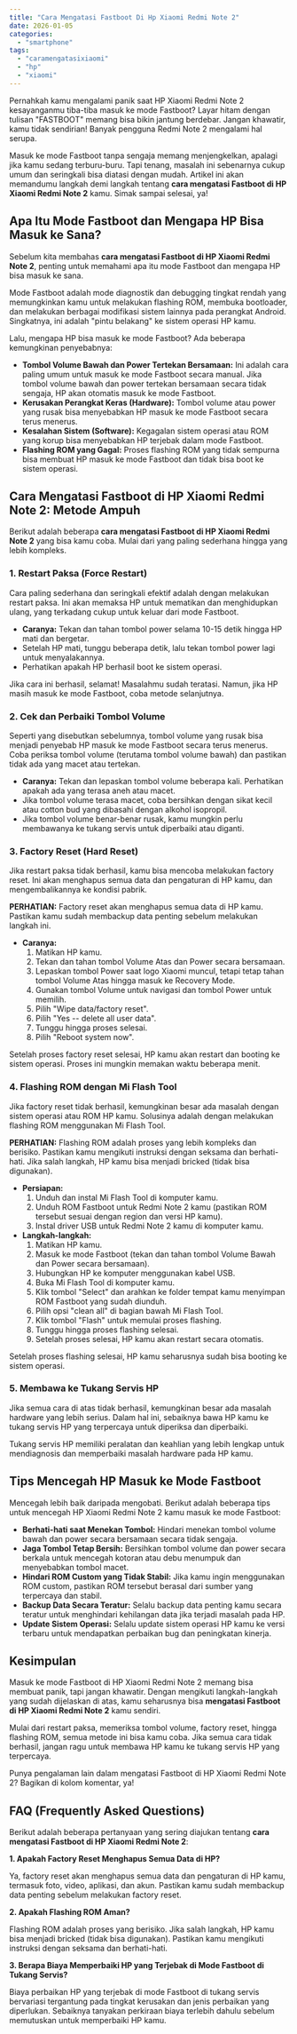 ```yaml
---
title: "Cara Mengatasi Fastboot Di Hp Xiaomi Redmi Note 2"
date: 2026-01-05
categories: 
  - "smartphone"
tags: 
  - "caramengatasixiaomi"
  - "hp"
  - "xiaomi"
---
```


Pernahkah kamu mengalami panik saat HP Xiaomi Redmi Note 2 kesayanganmu tiba-tiba masuk ke mode Fastboot? Layar hitam dengan tulisan "FASTBOOT" memang bisa bikin jantung berdebar. Jangan khawatir, kamu tidak sendirian! Banyak pengguna Redmi Note 2 mengalami hal serupa.

Masuk ke mode Fastboot tanpa sengaja memang menjengkelkan, apalagi jika kamu sedang terburu-buru. Tapi tenang, masalah ini sebenarnya cukup umum dan seringkali bisa diatasi dengan mudah. Artikel ini akan memandumu langkah demi langkah tentang **cara mengatasi Fastboot di HP Xiaomi Redmi Note 2** kamu. Simak sampai selesai, ya!

## Apa Itu Mode Fastboot dan Mengapa HP Bisa Masuk ke Sana?

Sebelum kita membahas **cara mengatasi Fastboot di HP Xiaomi Redmi Note 2**, penting untuk memahami apa itu mode Fastboot dan mengapa HP bisa masuk ke sana.

Mode Fastboot adalah mode diagnostik dan debugging tingkat rendah yang memungkinkan kamu untuk melakukan flashing ROM, membuka bootloader, dan melakukan berbagai modifikasi sistem lainnya pada perangkat Android. Singkatnya, ini adalah "pintu belakang" ke sistem operasi HP kamu.

Lalu, mengapa HP bisa masuk ke mode Fastboot? Ada beberapa kemungkinan penyebabnya:

- **Tombol Volume Bawah dan Power Tertekan Bersamaan:** Ini adalah cara paling umum untuk masuk ke mode Fastboot secara manual. Jika tombol volume bawah dan power tertekan bersamaan secara tidak sengaja, HP akan otomatis masuk ke mode Fastboot.
- **Kerusakan Perangkat Keras (Hardware):** Tombol volume atau power yang rusak bisa menyebabkan HP masuk ke mode Fastboot secara terus menerus.
- **Kesalahan Sistem (Software):** Kegagalan sistem operasi atau ROM yang korup bisa menyebabkan HP terjebak dalam mode Fastboot.
- **Flashing ROM yang Gagal:** Proses flashing ROM yang tidak sempurna bisa membuat HP masuk ke mode Fastboot dan tidak bisa boot ke sistem operasi.

## Cara Mengatasi Fastboot di HP Xiaomi Redmi Note 2: Metode Ampuh

Berikut adalah beberapa **cara mengatasi Fastboot di HP Xiaomi Redmi Note 2** yang bisa kamu coba. Mulai dari yang paling sederhana hingga yang lebih kompleks.

### 1\. Restart Paksa (Force Restart)

Cara paling sederhana dan seringkali efektif adalah dengan melakukan restart paksa. Ini akan memaksa HP untuk mematikan dan menghidupkan ulang, yang terkadang cukup untuk keluar dari mode Fastboot.

- **Caranya:** Tekan dan tahan tombol power selama 10-15 detik hingga HP mati dan bergetar.
- Setelah HP mati, tunggu beberapa detik, lalu tekan tombol power lagi untuk menyalakannya.
- Perhatikan apakah HP berhasil boot ke sistem operasi.

Jika cara ini berhasil, selamat! Masalahmu sudah teratasi. Namun, jika HP masih masuk ke mode Fastboot, coba metode selanjutnya.

### 2\. Cek dan Perbaiki Tombol Volume

Seperti yang disebutkan sebelumnya, tombol volume yang rusak bisa menjadi penyebab HP masuk ke mode Fastboot secara terus menerus. Coba periksa tombol volume (terutama tombol volume bawah) dan pastikan tidak ada yang macet atau tertekan.

- **Caranya:** Tekan dan lepaskan tombol volume beberapa kali. Perhatikan apakah ada yang terasa aneh atau macet.
- Jika tombol volume terasa macet, coba bersihkan dengan sikat kecil atau cotton bud yang dibasahi dengan alkohol isopropil.
- Jika tombol volume benar-benar rusak, kamu mungkin perlu membawanya ke tukang servis untuk diperbaiki atau diganti.

### 3\. Factory Reset (Hard Reset)

Jika restart paksa tidak berhasil, kamu bisa mencoba melakukan factory reset. Ini akan menghapus semua data dan pengaturan di HP kamu, dan mengembalikannya ke kondisi pabrik.

**PERHATIAN:** Factory reset akan menghapus semua data di HP kamu. Pastikan kamu sudah membackup data penting sebelum melakukan langkah ini.

- **Caranya:**
    1. Matikan HP kamu.
    2. Tekan dan tahan tombol Volume Atas dan Power secara bersamaan.
    3. Lepaskan tombol Power saat logo Xiaomi muncul, tetapi tetap tahan tombol Volume Atas hingga masuk ke Recovery Mode.
    4. Gunakan tombol Volume untuk navigasi dan tombol Power untuk memilih.
    5. Pilih "Wipe data/factory reset".
    6. Pilih "Yes -- delete all user data".
    7. Tunggu hingga proses selesai.
    8. Pilih "Reboot system now".

Setelah proses factory reset selesai, HP kamu akan restart dan booting ke sistem operasi. Proses ini mungkin memakan waktu beberapa menit.

### 4\. Flashing ROM dengan Mi Flash Tool

Jika factory reset tidak berhasil, kemungkinan besar ada masalah dengan sistem operasi atau ROM HP kamu. Solusinya adalah dengan melakukan flashing ROM menggunakan Mi Flash Tool.

**PERHATIAN:** Flashing ROM adalah proses yang lebih kompleks dan berisiko. Pastikan kamu mengikuti instruksi dengan seksama dan berhati-hati. Jika salah langkah, HP kamu bisa menjadi bricked (tidak bisa digunakan).

- **Persiapan:**
    1. Unduh dan instal Mi Flash Tool di komputer kamu.
    2. Unduh ROM Fastboot untuk Redmi Note 2 kamu (pastikan ROM tersebut sesuai dengan region dan versi HP kamu).
    3. Instal driver USB untuk Redmi Note 2 kamu di komputer kamu.
- **Langkah-langkah:**
    1. Matikan HP kamu.
    2. Masuk ke mode Fastboot (tekan dan tahan tombol Volume Bawah dan Power secara bersamaan).
    3. Hubungkan HP ke komputer menggunakan kabel USB.
    4. Buka Mi Flash Tool di komputer kamu.
    5. Klik tombol "Select" dan arahkan ke folder tempat kamu menyimpan ROM Fastboot yang sudah diunduh.
    6. Pilih opsi "clean all" di bagian bawah Mi Flash Tool.
    7. Klik tombol "Flash" untuk memulai proses flashing.
    8. Tunggu hingga proses flashing selesai.
    9. Setelah proses selesai, HP kamu akan restart secara otomatis.

Setelah proses flashing selesai, HP kamu seharusnya sudah bisa booting ke sistem operasi.

### 5\. Membawa ke Tukang Servis HP

Jika semua cara di atas tidak berhasil, kemungkinan besar ada masalah hardware yang lebih serius. Dalam hal ini, sebaiknya bawa HP kamu ke tukang servis HP yang terpercaya untuk diperiksa dan diperbaiki.

Tukang servis HP memiliki peralatan dan keahlian yang lebih lengkap untuk mendiagnosis dan memperbaiki masalah hardware pada HP kamu.

## Tips Mencegah HP Masuk ke Mode Fastboot

Mencegah lebih baik daripada mengobati. Berikut adalah beberapa tips untuk mencegah HP Xiaomi Redmi Note 2 kamu masuk ke mode Fastboot:

- **Berhati-hati saat Menekan Tombol:** Hindari menekan tombol volume bawah dan power secara bersamaan secara tidak sengaja.
- **Jaga Tombol Tetap Bersih:** Bersihkan tombol volume dan power secara berkala untuk mencegah kotoran atau debu menumpuk dan menyebabkan tombol macet.
- **Hindari ROM Custom yang Tidak Stabil:** Jika kamu ingin menggunakan ROM custom, pastikan ROM tersebut berasal dari sumber yang terpercaya dan stabil.
- **Backup Data Secara Teratur:** Selalu backup data penting kamu secara teratur untuk menghindari kehilangan data jika terjadi masalah pada HP.
- **Update Sistem Operasi:** Selalu update sistem operasi HP kamu ke versi terbaru untuk mendapatkan perbaikan bug dan peningkatan kinerja.

## Kesimpulan

Masuk ke mode Fastboot di HP Xiaomi Redmi Note 2 memang bisa membuat panik, tapi jangan khawatir. Dengan mengikuti langkah-langkah yang sudah dijelaskan di atas, kamu seharusnya bisa **mengatasi Fastboot di HP Xiaomi Redmi Note 2** kamu sendiri.

Mulai dari restart paksa, memeriksa tombol volume, factory reset, hingga flashing ROM, semua metode ini bisa kamu coba. Jika semua cara tidak berhasil, jangan ragu untuk membawa HP kamu ke tukang servis HP yang terpercaya.

Punya pengalaman lain dalam mengatasi Fastboot di HP Xiaomi Redmi Note 2? Bagikan di kolom komentar, ya!

## FAQ (Frequently Asked Questions)

Berikut adalah beberapa pertanyaan yang sering diajukan tentang **cara mengatasi Fastboot di HP Xiaomi Redmi Note 2**:

**1\. Apakah Factory Reset Menghapus Semua Data di HP?**

Ya, factory reset akan menghapus semua data dan pengaturan di HP kamu, termasuk foto, video, aplikasi, dan akun. Pastikan kamu sudah membackup data penting sebelum melakukan factory reset.

**2\. Apakah Flashing ROM Aman?**

Flashing ROM adalah proses yang berisiko. Jika salah langkah, HP kamu bisa menjadi bricked (tidak bisa digunakan). Pastikan kamu mengikuti instruksi dengan seksama dan berhati-hati.

**3\. Berapa Biaya Memperbaiki HP yang Terjebak di Mode Fastboot di Tukang Servis?**

Biaya perbaikan HP yang terjebak di mode Fastboot di tukang servis bervariasi tergantung pada tingkat kerusakan dan jenis perbaikan yang diperlukan. Sebaiknya tanyakan perkiraan biaya terlebih dahulu sebelum memutuskan untuk memperbaiki HP kamu.
